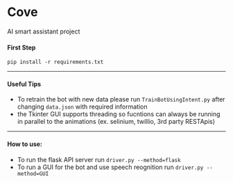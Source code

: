 # Cove
AI smart assistant project

#### First Step
```
pip install -r requirements.txt
```
------------------------

#### Useful Tips
  - To retrain the bot with new data please run ```TrainBotUsingIntent.py``` after changing ```data.json``` with required information
  - the Tkinter GUI supports threading so fucntions can always be running in parallel to the animations (ex. selinium, twillio, 3rd party RESTApis)
------------------------

#### How to use:
- To run the flask API server run ```driver.py --method=flask```
- To run a GUI for the bot and use speech reognition run ```driver.py --method=GUI```

